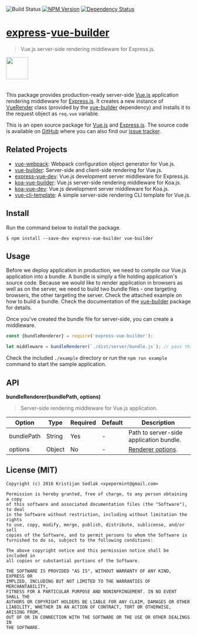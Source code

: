 ![Build Status](https://travis-ci.org/xpepermint/express-vue-builder.svg?branch=master)&nbsp;[![NPM Version](https://badge.fury.io/js/express-vue-builder.svg)](https://badge.fury.io/js/express-vue-builder)&nbsp;[![Dependency Status](https://gemnasium.com/xpepermint/express-vue-builder.svg)](https://gemnasium.com/xpepermint/express-vue-builder)

# [express](http://expressjs.com)-[vue-builder](https://github.com/xpepermint/vue-builder)

> Vue.js server-side rendering middleware for Express.js.

<img src="logo.png" height="60" style="margin-bottom: 20px" />

This package provides production-ready server-side [Vue.js](http://vuejs.org) application rendering middleware for [Express.js](http://expressjs.com). It creates a new instance of [VueRender](https://github.com/xpepermint/vue-builder#api) class (provided by the [vue-builder](https://github.com/xpepermint/express-vue-builder) dependency) and installs it to the request object as `req.vue` variable.

This is an open source package for [Vue.js](http://vuejs.org/) and [Express.js](http://expressjs.com). The source code is available on [GitHub](https://github.com/xpepermint/express-vue-builder) where you can also find our [issue tracker](https://github.com/xpepermint/express-vue-builder/issues).

## Related Projects

* [vue-webpack](https://github.com/xpepermint/vue-webpack): Webpack configuration object generator for Vue.js.
* [vue-builder](https://github.com/xpepermint/vue-builder): Server-side and client-side rendering for Vue.js.
* [express-vue-dev](https://github.com/xpepermint/express-vue-dev): Vue.js development server middleware for Express.js.
* [koa-vue-builder](https://github.com/kristianmandrup/koa-vue-builder): Vue.js server-side rendering middleware for Koa.js.
* [koa-vue-dev](https://github.com/kristianmandrup/koa-vue-dev): Vue.js development server middleware for Koa.js.
* [vue-cli-template](https://github.com/xpepermint/vue-cli-template): A simple server-side rendering CLI template for Vue.js.

## Install

Run the command below to install the package.

```
$ npm install --save-dev express-vue-builder vue-builder
```

## Usage

Before we deploy application in production, we need to compile our Vue.js application into a bundle. A bundle is simply a file holding application's source code. Because we would like to render application in browsers as well as on the server, we need to build two bundle files - one targeting browsers, the other targeting the server. Check the attached example on how to build a bundle. Check the documentation of the [vue-builder](https://github.com/xpepermint/express-vue-builder) package for details.

Once you've created the bundle file for server-side, you can create a middleware.

```js
const {bundleRenderer} = require('express-vue-builder');

let middleware = bundleRenderer(`./dist/server/bundle.js`); // pass this to app.use() of your Express application
```

Check the included `./example` directory or run the `npm run example` command to start the sample application.

## API

**bundleRenderer(bundlePath, options)**

> Server-side rendering middleware for Vue.js application.

| Option | Type | Required | Default | Description
|--------|------|----------|---------|------------
| bundlePath | String | Yes | - | Path to server-side application bundle.
| options | Object | No | - | [Renderer options](https://www.npmjs.com/package/vue-server-renderer#renderer-options).

## License (MIT)

```
Copyright (c) 2016 Kristijan Sedlak <xpepermint@gmail.com>

Permission is hereby granted, free of charge, to any person obtaining a copy
of this software and associated documentation files (the "Software"), to deal
in the Software without restriction, including without limitation the rights
to use, copy, modify, merge, publish, distribute, sublicense, and/or sell
copies of the Software, and to permit persons to whom the Software is
furnished to do so, subject to the following conditions:

The above copyright notice and this permission notice shall be included in
all copies or substantial portions of the Software.

THE SOFTWARE IS PROVIDED "AS IS", WITHOUT WARRANTY OF ANY KIND, EXPRESS OR
IMPLIED, INCLUDING BUT NOT LIMITED TO THE WARRANTIES OF MERCHANTABILITY,
FITNESS FOR A PARTICULAR PURPOSE AND NONINFRINGEMENT. IN NO EVENT SHALL THE
AUTHORS OR COPYRIGHT HOLDERS BE LIABLE FOR ANY CLAIM, DAMAGES OR OTHER
LIABILITY, WHETHER IN AN ACTION OF CONTRACT, TORT OR OTHERWISE, ARISING FROM,
OUT OF OR IN CONNECTION WITH THE SOFTWARE OR THE USE OR OTHER DEALINGS IN
THE SOFTWARE.
```
